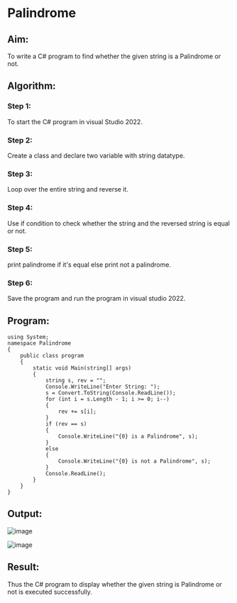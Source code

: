 # Palindrome


## Aim:
To write a C# program to find whether the given string is a Palindrome or not.
## Algorithm:
### Step 1: 
To start the C# program in visual Studio 2022.

### Step 2: 
Create a class and declare two variable with string datatype.

### Step 3: 
Loop over the entire string and reverse it.

### Step 4: 
Use if condition to check whether the string and the reversed string is equal or not.

### Step 5: 
print palindrome if it's equal else print not a palindrome.

### Step 6: 
Save the program and run the program in visual studio 2022.

## Program:
~~~
using System;
namespace Palindrome
{
    public class program
    {
        static void Main(string[] args)
        {
            string s, rev = "";
            Console.WriteLine("Enter String: ");
            s = Convert.ToString(Console.ReadLine());
            for (int i = s.Length - 1; i >= 0; i--)
            {
                rev += s[i];
            }
            if (rev == s)
            {
                Console.WriteLine("{0} is a Palindrome", s);
            }
            else
            {
                Console.WriteLine("{0} is not a Palindrome", s);
            }
            Console.ReadLine();
        }
    }
}

~~~

## Output:
![image](https://user-images.githubusercontent.com/66360846/190066226-bd48b004-69f4-46fe-93e2-7737754d98a7.png)

![image](https://user-images.githubusercontent.com/66360846/190066330-000adf5e-5dde-4960-a767-598416c01ba2.png)

## Result:
Thus the C# program to display whether the given string is Palindrome or not is executed successfully.
